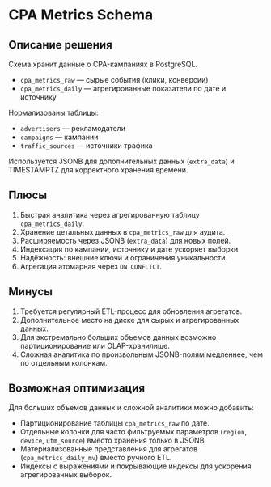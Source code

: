 # CPA Metrics Schema

## Описание решения

Схема хранит данные о CPA-кампаниях в PostgreSQL.

- `cpa_metrics_raw` — сырые события (клики, конверсии)
- `cpa_metrics_daily` — агрегированные показатели по дате и источнику

Нормализованы таблицы:
- `advertisers` — рекламодатели
- `campaigns` — кампании
- `traffic_sources` — источники трафика

Используется JSONB для дополнительных данных (`extra_data`) и TIMESTAMPTZ для корректного хранения времени.

## Плюсы

1. Быстрая аналитика через агрегированную таблицу `cpa_metrics_daily`.
2. Хранение детальных данных в `cpa_metrics_raw` для аудита.
3. Расширяемость через JSONB (`extra_data`) для новых полей.
4. Индексация по кампании, источнику и дате ускоряет выборки.
5. Надёжность: внешние ключи и ограничения уникальности.
6. Агрегация атомарная через `ON CONFLICT`.

## Минусы

1. Требуется регулярный ETL-процесс для обновления агрегатов.
2. Дополнительное место на диске для сырых и агрегированных данных.
3. Для экстремально больших объемов данных возможно партиционирование или OLAP-хранилище.
4. Сложная аналитика по произвольным JSONB-полям медленнее, чем по отдельным колонкам.

## Возможная оптимизация

Для больших объемов данных и сложной аналитики можно добавить:

- Партиционирование таблицы `cpa_metrics_raw` по дате.
- Отдельные колонки для часто фильтруемых параметров (`region`, `device`, `utm_source`) вместо хранения только в JSONB.
- Материализованные представления для агрегатов (`cpa_metrics_daily_mv`) вместо ручного ETL.
- Индексы с выражениями и покрывающие индексы для ускорения агрегированных выборок.